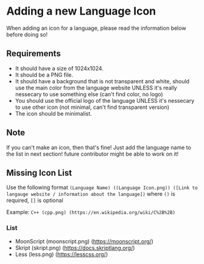 # Adding a new Language Icon

When adding an icon for a language, please read the information below before doing so!

## Requirements

-   It should have a size of 1024x1024.
-   It should be a PNG file.
-   It should have a background that is not transparent and white, should use the main color from the language website UNLESS it's really nessecary to use something else (can't find color, no logo)
-   You should use the official logo of the language UNLESS it's nessecary to use other icon (not minimal, can't find transparent version)
-   The icon should be minimalist.

## Note

If you can't make an icon, then that's fine! Just add the language name to the list in next section! future contributor might be able to work on it!

## Missing Icon List

Use the following format `(Language Name) ((Language Icon.png)) ([Link to langauge website / information about the language])` where `()` is required, `[]` is optional

Example: `C++ (cpp.png) (https://en.wikipedia.org/wiki/C%2B%2B)`

### List

-   MoonScript (moonscript.png) (https://moonscript.org/)
-   Skript (skript.png) (https://docs.skriptlang.org/)
-   Less (less.png) (https://lesscss.org/)
